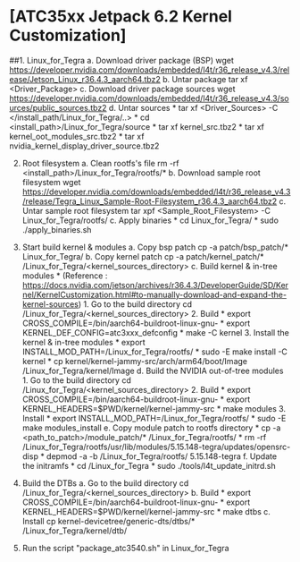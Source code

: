 # **[ATC35xx Jetpack 6.2 Kernel Customization]**

##1. Linux_for_Tegra
  a. Download driver package (BSP)
		wget https://developer.nvidia.com/downloads/embedded/l4t/r36_release_v4.3/release/Jetson_Linux_r36.4.3_aarch64.tbz2
	b. Untar package
		tar xf <Driver_Package>
	c. Download driver package sources
		wget https://developer.nvidia.com/downloads/embedded/l4t/r36_release_v4.3/sources/public_sources.tbz2
	d. Untar sources
		* tar xf <Driver_Sources> -C </install_path/Linux_for_Tegra/..>
		* cd <install_path>/Linux_for_Tegra/source
		* tar xf kernel_src.tbz2
		* tar xf kernel_oot_modules_src.tbz2
		* tar xf nvidia_kernel_display_driver_source.tbz2

2. Root filesystem
	a. Clean rootfs's file
		rm -rf <install_path>/Linux_for_Tegra/rootfs/*
	b. Download sample root filesystem
		wget https://developer.nvidia.com/downloads/embedded/l4t/r36_release_v4.3/release/Tegra_Linux_Sample-Root-Filesystem_r36.4.3_aarch64.tbz2
	c. Untar sample root filesystem
		tar xpf <Sample_Root_Filesystem> -C Linux_for_Tegra/rootfs/
	c. Apply binaries
		* cd Linux_for_Tegra/
		* sudo ./apply_binaries.sh
	
3. Start build kernel & modules
	a. Copy bsp patch
		cp -a patch/bsp_patch/* Linux_for_Tegra/
	b. Copy kernel patch
		cp -a patch/kernel_patch/* <install-path>/Linux_for_Tegra/<kernel_sources_directory>
	c. Build kernel & in-tree modules
		* (Reference : https://docs.nvidia.com/jetson/archives/r36.4.3/DeveloperGuide/SD/Kernel/KernelCustomization.html#to-manually-download-and-expand-the-kernel-sources)
		1. Go to the build directory
			cd <install-path>/Linux_for_Tegra/<kernel_sources_directory>
		2. Build
			* export CROSS_COMPILE=<toolchain-path>/bin/aarch64-buildroot-linux-gnu-
			* export KERNEL_DEF_CONFIG=atc3xxx_defconfig
			* make -C kernel
		3. Install the kernel & in-tree modules
			* export INSTALL_MOD_PATH=<install-path>/Linux_for_Tegra/rootfs/
			* sudo -E make install -C kernel
			* cp kernel/kernel-jammy-src/arch/arm64/boot/Image <install-path>/Linux_for_Tegra/kernel/Image
	d. Build the NVIDIA out-of-tree modules
		1. Go to the build directory
			cd <install-path>/Linux_for_Tegra/<kernel_sources_directory>
		2. Build
			* export CROSS_COMPILE=<toolchain-path>/bin/aarch64-buildroot-linux-gnu-
			* export KERNEL_HEADERS=$PWD/kernel/kernel-jammy-src
			* make modules
		3. Install
			* export INSTALL_MOD_PATH=<install-path>/Linux_for_Tegra/rootfs/
			* sudo -E make modules_install
	e. Copy module patch to rootfs directory
		* cp -a <path_to_patch>/module_patch/* <install-path>/Linux_for_Tegra/rootfs/
		* rm -rf <install-path>/Linux_for_Tegra/rootfs/usr/lib/modules/5.15.148-tegra/updates/opensrc-disp
		* depmod -a -b <install-path>/Linux_for_Tegra/rootfs/ 5.15.148-tegra
	f. Update the initramfs
		* cd <install-path>/Linux_for_Tegra
		* sudo ./tools/l4t_update_initrd.sh

4. Build the DTBs
	a. Go to the build directory
		cd <install-path>/Linux_for_Tegra/<kernel_sources_directory>
	b. Build
		* export CROSS_COMPILE=<toolchain-path>/bin/aarch64-buildroot-linux-gnu-
		* export KERNEL_HEADERS=$PWD/kernel/kernel-jammy-src
		* make dtbs
	c. Install
		cp kernel-devicetree/generic-dts/dtbs/* <install-path>/Linux_for_Tegra/kernel/dtb/

5. Run the script "package_atc3540.sh" in Linux_for_Tegra
